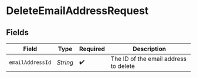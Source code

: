 # DeleteEmailAddressRequest


## Fields

| Field                                 | Type                                  | Required                              | Description                           |
| ------------------------------------- | ------------------------------------- | ------------------------------------- | ------------------------------------- |
| `emailAddressId`                      | *String*                              | :heavy_check_mark:                    | The ID of the email address to delete |